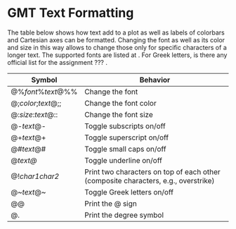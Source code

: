 # GMT Text Formatting

The table below shows how text add to a plot as well as labels of colorbars and
Cartesian axes can be formatted. Changing the font as well as its color and size
in this way allows to change those only for specific characters of a longer text. The
supported fonts are listed at [](/techref/fonts.md). For Greek letters, is there
any official list for the assignment ??? .

| Symbol | Behavior |
| --- | --- |
| @%*font*%*text*@%%  | Change the font |
| @;*color*;*text*@;; | Change the font color |
| @:*size*:*text*@::  | Change the font size |
| @-*text*@-          | Toggle subscripts on/off |
| @+*text*@+          | Toggle superscript on/off |
| @#*text*@#          | Toggle small caps on/off |
| @_*text*@_          | Toggle underline on/off |
| @!*char1char2*      | Print two characters on top of each other (composite characters, e.g., overstrike) |
| @\~*text*@\~        | Toggle Greek letters on/off |
| @@                  | Print the @ sign |
| @.                  | Print the degree symbol |
